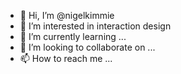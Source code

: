 - 👋 Hi, I’m @nigelkimmie
- 👀 I’m interested in interaction design
- 🌱 I’m currently learning ...
- 💞️ I’m looking to collaborate on ...
- 📫 How to reach me ...

<!---
nigelkimmie/nigelkimmie is a ✨ special ✨ repository because its `README.md` (this file) appears on your GitHub profile.
You can click the Preview link to take a look at your changes.
--->
